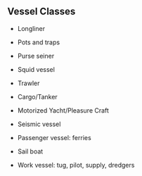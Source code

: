 Vessel Classes
--------------

* Longliner

* Pots and traps

* Purse seiner

* Squid vessel

* Trawler

* Cargo/Tanker

* Motorized Yacht/Pleasure Craft

* Seismic vessel

* Passenger vessel: ferries

* Sail boat

* Work vessel: tug, pilot, supply, dredgers
